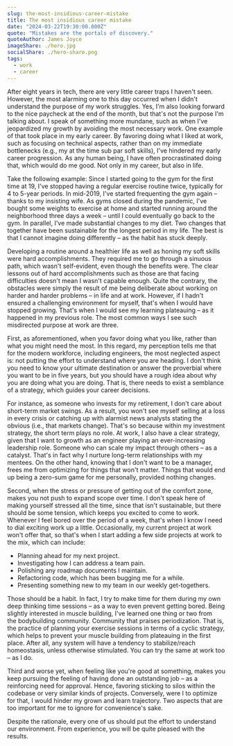 ```yaml
---
slug: the-most-insidious-career-mistake
title: The most insidious career mistake
date: "2024-03-22T19:30:00.000Z"
quote: "Mistakes are the portals of discovery."
quoteAuthor: James Joyce
imageShare: ./hero.jpg
socialShare: ./hero-share.png
tags:
  - work
  - career
---
```


After eight years in tech, there are very little career traps I haven't seen.
However, the most alarming one to this day occurred when I didn't understand the purpose of my work struggles. Yes, I'm also looking forward to the nice paycheck at the end of the month, but that's not the purpose I'm talking about. I speak of something more mundane, such as when I've jeopardized my growth by avoiding the most necessary work. One example of that took place in my early career. By favoring doing what I liked at work, such as focusing on technical aspects, rather than on my immediate bottlenecks (e.g., my at the time sub par soft skills), I've hindered my early career progression. As any human being, I have often procrastinated doing that, which would do me good. Not only in my career, but also in life.

Take the following example: Since I started going to the gym for the first time at 19, I've stopped having a regular exercise routine twice, typically for 4 to 5-year periods. In mid-2019, I've started frequenting the gym again – thanks to my insisting wife. As gyms closed during the pandemic, I've bought some weights to exercise at home and started running around the neighborhood three days a week – until I could eventually go back to the gym. In parallel, I've made substantial changes to my diet. Two changes that together have been sustainable for the longest period in my life. The best is that I cannot imagine doing differently – as the habit has stuck deeply.

Developing a routine around a healthier life as well as honing my soft skills were hard accomplishments. They required me to go through a sinuous path, which wasn't self-evident, even though the benefits were. The clear lessons out of hard accomplishments such as those are that facing difficulties doesn't mean I wasn't capable enough. Quite the contrary, the obstacles were simply the result of me being deliberate about working on harder and harder problems – in life and at work. However, if I hadn't ensured a challenging environment for myself, that's when I would have stopped growing. That's when I would see my learning plateauing – as it happened in my previous role. The most common ways I see such misdirected purpose at work are three.

First, as aforementioned, when you favor doing what you like, rather than what you might need the most. In this regard, my perception tells me that for the modern workforce, including engineers, the most neglected aspect is: not putting the effort to understand where you are heading. I don't think you need to know your ultimate destination or answer the proverbial where you want to be in five years, but you should have a rough idea about why you are doing what you are doing. That is, there needs to exist a semblance of a strategy, which guides your career decisions.

For instance, as someone who invests for my retirement, I don't care about short-term market swings. As a result, you won't see myself selling at a loss in every crisis or catching up with alarmist news analysts stating the obvious (i.e., that markets change). That's so because within my investment strategy, the short term plays no role. At work, I also have a clear strategy, given that I want to growth as an engineer playing an ever-increasing leadership role. Someone who can scale my impact through others – as a catalyst. That's in fact why I nurture long-term relationships with my mentees. On the other hand, knowing that I don't want to be a manager, frees me from optimizing for things that won't matter. Things that would end up being a zero-sum game for me personally, provided nothing changes.

Second, when the stress or pressure of getting out of the comfort zone, makes you not push to expand scope over time. I don't speak here of making yourself stressed all the time, since that isn't sustainable, but there should be some tension, which keeps you excited to come to work. Whenever I feel bored over the period of a week, that's when I know I need to dial exciting work up a little. Occasionally, my current project at work won't offer that, so that's when I start adding a few side projects at work to the mix, which can include:

* Planning ahead for my next project.
* Investigating how I can address a team pain.
* Polishing any roadmap documents I maintain.
* Refactoring code, which has been bugging me for a while.
* Presenting something new to my team in our weekly get-togethers.

Those should be a habit. In fact, I try to make time for them during my own deep thinking time sessions – as a way to even prevent getting bored. Being slightly interested in muscle building, I've learned one thing or two from the bodybuilding community. Community that praises periodization. That is, the practice of planning your exercise sessions in terms of a cyclic strategy, which helps to prevent your muscle building from plateauing in the first place. After all, any system will have a tendency to stabilize/reach homeostasis, unless otherwise stimulated. You can try the same at work too – as I do.

Third and worse yet, when feeling like you're good at something, makes you keep pursuing the feeling of having done an outstanding job – as a reinforcing need for approval. Hence, favoring sticking to silos within the codebase or very similar kinds of projects. Conversely, were I to optimize for that, I would hinder my grown and learn trajectory. Two aspects that are too important for me to ignore for convenience's sake.

Despite the rationale, every one of us should put the effort to understand our environment. From experience, you will be quite pleased with the results. 
